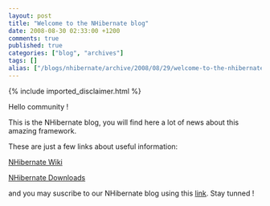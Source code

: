 ```yaml
---
layout: post
title: "Welcome to the NHibernate blog"
date: 2008-08-30 02:33:00 +1200
comments: true
published: true
categories: ["blog", "archives"]
tags: []
alias: ["/blogs/nhibernate/archive/2008/08/29/welcome-to-the-nhibernate-blog.aspx"]
---
```

<!-- more -->
{% include imported_disclaimer.html %}
<p>Hello community !</p>
<p>This is the NHibernate blog, you will find here a lot of news about this amazing framework. </p>
<p>These are just a few links about useful information: </p>
<p><a href="/wikis/">NHibernate Wiki</a></p>
<p><a href="/media/">NHibernate Downloads</a></p>
<p>and you may suscribe to our NHibernate blog using this <a href="http://feeds.feedburner.com/NHibernateBlog">link</a>. Stay tunned !</p>

